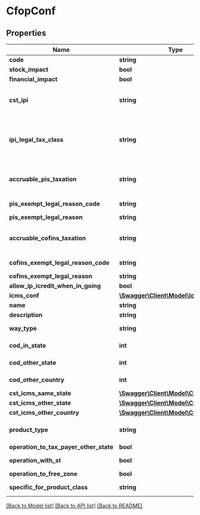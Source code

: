 # CfopConf

## Properties
Name | Type | Description | Notes
------------ | ------------- | ------------- | -------------
**code** | **string** | main unique identificator | 
**stock_impact** | **bool** | Inform that the process has inventory impact. | [optional] 
**financial_impact** | **bool** | Inform that the process has financial impact. | [optional] 
**cst_ipi** | **string** | Inform if this process is subject to IPI taxation on output process - &#39;50&#39; # Saída Tributada - &#39;51&#39; # Saída Tributável com Alíquota Zero - &#39;52&#39; # Saída Isenta - &#39;53&#39; # Saída Não-Tributada - &#39;54&#39; # Saída Imune | [optional] 
**ipi_legal_tax_class** | **string** | Legal tax classificação for IPI (enquadramento) When the processo has CST IPI 52 or 54, is mandatory inform Reason Code, see Anexo XIV - Código de Enquadramento Legal do IPI from  http://www.nfe.fazenda.gov.br/portal/exibirArquivo.aspx?conteudo&#x3D;mCnJajU4BKU&#x3D; | [optional] 
**accruable_pis_taxation** | **string** | Inform if this item by nature is subject to PIS taxation or exempt - &#39;T&#39; # TAXABLE - &#39;Z&#39; # TAXABLE WITH RATE&#x3D;0.00 - &#39;E&#39; # EXEMPT - &#39;H&#39; # SUSPENDED - &#39;N&#39; # NO TAXABLE | [optional] 
**pis_exempt_legal_reason_code** | **string** | When exempt, taxable with zero, suspended, not taxable, this field holds the official code number | [optional] 
**pis_exempt_legal_reason** | **string** | When specifi reason, this field has the description | [optional] 
**accruable_cofins_taxation** | **string** | Inform if this item by nature is subject to COFINS taxation or exempt - &#39;T&#39; # TAXABLE - &#39;Z&#39; # TAXABLE WITH RATE&#x3D;0.00 - &#39;E&#39; # EXEMPT - &#39;H&#39; # SUSPENDED - &#39;N&#39; # NO TAXABLE | [optional] 
**cofins_exempt_legal_reason_code** | **string** | When exempt, taxable with zero, suspended, not taxable, this field holds the official code number | [optional] 
**cofins_exempt_legal_reason** | **string** | When specifi reason, this field has the description | [optional] 
**allow_ip_icredit_when_in_going** | **bool** | Inform that the process allow IPI credit to Input process | [optional] 
**icms_conf** | [**\Swagger\Client\Model\IcmsTaxConf[]**](IcmsTaxConf.md) | the map key is state code | [optional] 
**name** | **string** |  | 
**description** | **string** |  | [optional] 
**way_type** | **string** | inform if the transaction is an operation to internalizing item or value | [optional] 
**cod_in_state** | **int** | CFOP code (tax code operation) when the transactions are within the same state. | [optional] 
**cod_other_state** | **int** | CFOP code (tax code operation) when the transactions are to another state. | [optional] 
**cod_other_country** | **int** | CFOP code (tax code operation) when the transactions are to another country. | [optional] 
**cst_icms_same_state** | [**\Swagger\Client\Model\CstIcmsEnum**](CstIcmsEnum.md) |  | [optional] 
**cst_icms_other_state** | [**\Swagger\Client\Model\CstIcmsEnum**](CstIcmsEnum.md) |  | [optional] 
**cst_icms_other_country** | [**\Swagger\Client\Model\CstIcmsEnum**](CstIcmsEnum.md) |  | [optional] 
**product_type** | **string** | this field is used to define right CFOP, one operation type can be specialized to item product, item merchandise or generic | [optional] 
**operation_to_tax_payer_other_state** | **bool** | field used to indicate an operation to ICMS tax payer | [optional] 
**operation_with_st** | **bool** | field used to indicate an operation to items sibject to ICMS-ST | [optional] 
**operation_to_free_zone** | **bool** | field used to indicate an operation to free zone | [optional] 
**specific_for_product_class** | **string** | field used to indicate an operation to some product class specifically | [optional] 

[[Back to Model list]](../README.md#documentation-for-models) [[Back to API list]](../README.md#documentation-for-api-endpoints) [[Back to README]](../README.md)


